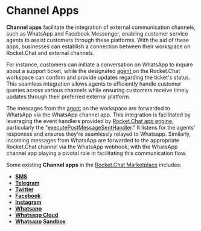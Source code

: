 # Channel Apps

**Channel apps** facilitate the integration of external communication channels, such as WhatsApp and Facebook Messenger, enabling customer service agents to assist customers through these platforms. With the aid of these apps, businesses can establish a connection between their workspace on Rocket.Chat and external channels.&#x20;

For instance, customers can initiate a conversation on WhatsApp to inquire about a support ticket, while the designated [agent ](https://docs.rocket.chat/use-rocket.chat/omnichannel/agents)on the Rocket.Chat workspace can confirm and provide updates regarding the ticket's status. This seamless integration allows agents to efficiently handle customer queries across various channels while ensuring customers receive timely updates through their preferred external platform.

The messages from the [agent](https://docs.rocket.chat/use-rocket.chat/omnichannel/agents) on the workspace are forwarded to WhatsApp via the WhatsApp channel app. This integration is facilitated by leveraging the event handlers provided by [Rocket.Chat app engine](broken-reference), particularly the "[executePostMessageSentHandler](https://rocketchat.github.io/Rocket.Chat.Apps-engine/interfaces/messages\_ipostmessagesent.ipostmessagesent.html)." It listens for the agents' responses and ensures they're seamlessly relayed to Whatsapp. Similarly, incoming messages from WhatsApp are forwarded to the appropriate Rocket.Chat channel via the WhatsApp webhook, with the WhatsApp channel app playing a pivotal role in facilitating this communication flow.

Some existing **Channel apps** in the [Rocket.Chat Marketplace](https://www.rocket.chat/marketplace) includes:

* [**SMS**](https://docs.rocket.chat/extend-rocket.chat-capabilities/rocket.chat-marketplace/rocket.chat-public-apps-guides/omnichannel-apps/sms)
* [**Telegram**](https://docs.rocket.chat/extend-rocket.chat-capabilities/rocket.chat-marketplace/rocket.chat-public-apps-guides/omnichannel-apps/telegram-app)
* [**Twitter**](https://docs.rocket.chat/extend-rocket.chat-capabilities/rocket.chat-marketplace/rocket.chat-public-apps-guides/omnichannel-apps/twitter-app)
* [**Facebook**](https://docs.rocket.chat/extend-rocket.chat-capabilities/rocket.chat-marketplace/rocket.chat-public-apps-guides/omnichannel-apps/facebook-app)
* [**Instagram**](https://docs.rocket.chat/extend-rocket.chat-capabilities/rocket.chat-marketplace/rocket.chat-public-apps-guides/omnichannel-apps/instagram-direct)
* [**Whatsapp**](https://docs.rocket.chat/extend-rocket.chat-capabilities/rocket.chat-marketplace/rocket.chat-public-apps-guides/omnichannel-apps/whatsapp)
* [**Whatsapp Cloud**](https://docs.rocket.chat/extend-rocket.chat-capabilities/rocket.chat-marketplace/rocket.chat-public-apps-guides/omnichannel-apps/whatsapp-cloud-app)
* [**Whatsapp Sandbox**](https://docs.rocket.chat/extend-rocket.chat-capabilities/rocket.chat-marketplace/rocket.chat-public-apps-guides/omnichannel-apps/whatsapp-sandbox)
